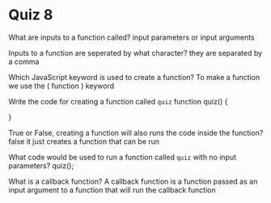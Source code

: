 # Quiz 8

What are inputs to a function called?
input parameters or input arguments

Inputs to a function are seperated by what character?
they are separated by a comma

Which JavaScript keyword is used to create a function?
To make a function we use the ( function ) keyword

Write the code for creating a function called `quiz`
function quiz() {

}

True or False, creating a function will also runs the code inside the function?
false it just creates a function that can be run

What code would be used to run a function called `quiz` with no input parameters?
quiz();

What is a callback function?
A callback function is a function passed as an input argument to a function that will run the callback function
